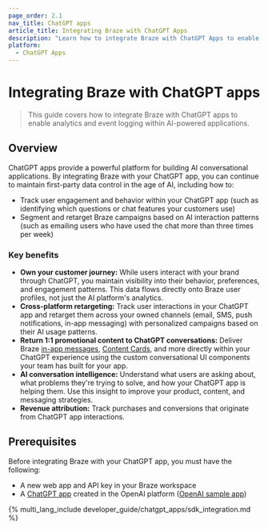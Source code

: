 ```yaml
---
page_order: 2.1
nav_title: ChatGPT apps
article_title: Integrating Braze with ChatGPT Apps
description: "Learn how to integrate Braze with ChatGPT Apps to enable analytics and event logging within AI-powered applications."
platform:
  - ChatGPT Apps
---
```


# Integrating Braze with ChatGPT apps

> This guide covers how to integrate Braze with ChatGPT apps to enable analytics and event logging within AI-powered applications.

## Overview

ChatGPT apps provide a powerful platform for building AI conversational applications. By integrating Braze with your ChatGPT app, you can continue to maintain first-party data control in the age of AI, including how to:

- Track user engagement and behavior within your ChatGPT app (such as identifying which questions or chat features your customers use)
- Segment and retarget Braze campaigns based on AI interaction patterns (such as emailing users who have used the chat more than three times per week)

### Key benefits

- **Own your customer journey:** While users interact with your brand through ChatGPT, you maintain visibility into their behavior, preferences, and engagement patterns. This data flows directly onto Braze user profiles, not just the AI platform's analytics.
- **Cross-platform retargeting:** Track user interactions in your ChatGPT app and retarget them across your owned channels (email, SMS, push notifications, in-app messaging) with personalized campaigns based on their AI usage patterns.
- **Return 1:1 promotional content to ChatGPT conversations:** Deliver Braze [in-app messages]({{site.baseurl}}/user_guide/message_building_by_channel/in-app_messages), [Content Cards]({{site.baseurl}}/user_guide/message_building_by_channel/content_cards), and more directly within your ChatGPT experience using the custom conversational UI components your team has built for your app.
- **AI conversation intelligence:** Understand what users are asking about, what problems they're trying to solve, and how your ChatGPT app is helping them. Use this insight to improve your product, content, and messaging strategies.
- **Revenue attribution:** Track purchases and conversions that originate from ChatGPT app interactions.

<!-- ### Practical Use Cases

- **E-commerce**: Track product inquiries, cart additions, and purchases made through ChatGPT conversations
- **SaaS**: Monitor feature requests, support interactions, and trial-to-paid conversions
- **Content/Media**: Understand what topics users are most interested in and create targeted content campaigns
- **Financial Services**: Track financial advice requests and product recommendations for compliance and optimization
- **Travel**: Monitor destination research, booking inquiries, and trip planning interactions

By integrating Braze with your ChatGPT App, you ensure that every AI interaction becomes a data point in your customer engagement strategy, not just a black box interaction on someone else's platform. -->

## Prerequisites

Before integrating Braze with your ChatGPT app, you must have the following:

- A new web app and API key in your Braze workspace
- A [ChatGPT app](https://openai.com/index/introducing-apps-in-chatgpt/) created in the OpenAI platform ([OpenAI sample app](https://github.com/openai/openai-apps-sdk-examples))

{% multi_lang_include developer_guide/chatgpt_apps/sdk_integration.md %}


